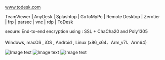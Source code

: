 www.todesk.com

TeamViewer | AnyDesk | Splashtop | GoToMyPc | Remote Desktop | Zerotier | frp | parsec | vnc | rdp | ToDesk

secure: End-to-end encryption using : SSL + ChaCha20 and Poly1305 <br /><br />
Windows, macOS , iOS , Android , Linux (x86_x64、Arm_v7l、Arm64) <br />

![Image text](https://raw.githubusercontent.com/ji4ozhu/ToDesk/main/todesk.png)
![Image text](https://raw.githubusercontent.com/ji4ozhu/ToDesk/main/lite.png)
![Image text](https://raw.githubusercontent.com/ji4ozhu/ToDesk/main/tdlite.png)
